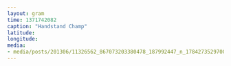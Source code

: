 ```yaml
---
layout: gram
time: 1371742082
caption: "Handstand Champ"
latitude: 
longitude: 
media:
- media/posts/201306/11326562_867073203380478_187992447_n_17842735297000351.jpg
---
```

